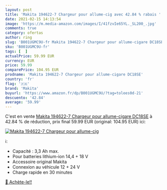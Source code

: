 ```yaml
---
layout: post
title: 'Makita 194622-7 Chargeur pour allume-cig avec 42.84 % rabais '
date: 2021-02-15 14:13:54
image: 'https://m.media-amazon.com/images/I/41fzvIe65YL._SL200_.jpg'
comments: true
category: ofertas
author: ring
slug: 'B001UGMC9U-fr Makita 194622-7 Chargeur pour allume-cigare DC18SE'
sku: 'B001UGMC9U-fr'
tags: [  ]
actualPrice: 59.99 EUR
currency: EUR
price: 59.99
comparePrice: 104.95 EUR
prodname: 'Makita 194622-7 Chargeur pour allume-cigare DC18SE'
country: 'fr'
flag: '🇫🇷'
brand: 'Makita'
buyurl: 'https://www.amazon.fr/dp/B001UGMC9U/?tag=tolees0d-21'
descuento: '42.84'
average: '59.99'
---
```


C'est en vente [Makita 194622-7 Chargeur pour allume-cigare DC18SE](https://www.amazon.fr/dp/B001UGMC9U/?tag=tolees0d-21)  à  42.84 % de réduction, prix final  59.99 EUR (original: 104.95 EUR) ici:

[![Makita 194622-7 Chargeur pour allume-cig](https://m.media-amazon.com/images/I/41fzvIe65YL._SL200_.jpg)](https://www.amazon.fr/dp/B001UGMC9U/?tag=tolees0d-21)

ℹ️:

- Capacité : 3,3 Ah max.
- Pour batteries lithium-ion 14,4 + 18 V
- Accessoire original Makita
- Connexion au véhicule 12 + 24 V
- Charge rapide en 30 minutes

[🛒 Achète-le!!](https://www.amazon.fr/dp/B001UGMC9U/?tag=tolees0d-21)
